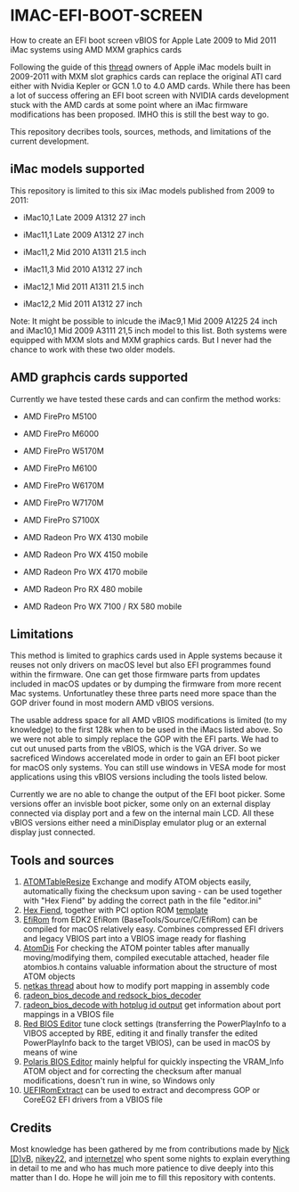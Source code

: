 # IMAC-EFI-BOOT-SCREEN

How to create an EFI boot screen vBIOS for Apple Late 2009 to Mid 2011 iMac systems using AMD MXM graphics cards

Following the guide of this [thread](https://forums.macrumors.com/threads/2011-imac-graphics-card-upgrade.1596614/post-17425857) owners of Apple iMac models built in 2009-2011 with MXM slot graphics cards can replace the original ATI card either with Nvidia Kepler or GCN 1.0 to 4.0 AMD cards. While there has been a lot of success offering an EFI boot screen with NVIDIA cards development stuck with the AMD cards at some point where an iMac firmware modifications has been proposed. IMHO this is still the best way to go.

This repository decribes tools, sources, methods, and limitations of the current development. 

## iMac models supported

This repository is limited to this six iMac models published from 2009 to 2011:

- iMac10,1 Late 2009 A1312 27 inch

- iMac11,1 Late 2009 A1312 27 inch
- iMac11,2 Mid 2010 A1311 21.5 inch
- iMac11,3 Mid 2010 A1312 27 inch

- iMac12,1 Mid 2011 A1311 21.5 inch
- iMac12,2 Mid 2011 A1312 27 inch

Note: It might be possible to inlcude the iMac9,1 Mid 2009 A1225 24 inch and iMac10,1 Mid 2009 A3111 21,5 inch model to this list. Both systems were equipped with MXM slots and MXM graphics cards. But I never had the chance to work with these two older models.

## AMD graphcis cards supported

Currently we have tested these cards and can confirm the method works:

- AMD FirePro M5100
- AMD FirePro M6000
- AMD FirePro W5170M

- AMD FirePro M6100
- AMD FirePro W6170M
- AMD FirePro W7170M 
- AMD FirePro S7100X

- AMD Radeon Pro WX 4130 mobile
- AMD Radeon Pro WX 4150 mobile
- AMD Radeon Pro WX 4170 mobile

- AMD Radeon Pro RX 480 mobile
- AMD Radeon Pro WX 7100 / RX 580 mobile

## Limitations

This method is limited to graphics cards used in Apple systems because it reuses not only drivers on macOS level but also EFI programmes found within the firmware. One can get those firmware parts from updates included in macOS updates or by dumping the firmware from more recent Mac systems. Unfortunatley these three parts need more space than the GOP driver found in most modern AMD vBIOS versions.

The usable address space for all AMD vBIOS modifications is limited (to my knowledge) to the first 128k when to be used in the iMacs listed above. So we were not able to simply replace the GOP with the EFI parts. We had to cut out unused parts from the vBIOS, which is the VGA driver. So we sacreficed Windows accerelated mode in order to gain an EFI boot picker for macOS only systems. You can still use windows in VESA mode for most applications using this vBIOS versions including the tools listed below. 

Currently we are no able to change the output of the EFI boot picker. Some versions offer an invisble boot picker, some only on an external display connected via display port and a few on the internal main LCD. All these vBIOS versions either need a miniDisplay emulator plug or an external display just connected.

## Tools and sources

1. [ATOMTableResize](https://www.overclock.net/threads/gui-tool-atomtableresize.1686521/)
Exchange and modify ATOM objects easily, automatically fixing the checksum upon saving - can be used together with "Hex Fiend" by adding the correct path in the file "editor.ini"
2. [Hex Fiend](https://hexfiend.com/), together with PCI option ROM [template](https://gist.github.com/al3xtjames/b58f22f12bd4952e08c9f30195cc8de6)
3. [EfiRom](https://github.com/tianocore/edk2) from EDK2
EfiRom (BaseTools/Source/C/EfiRom) can be compiled for macOS relatively easy.
Combines compressed EFI drivers and legacy VBIOS part into a VBIOS image ready for flashing
4. [AtomDis](https://www.phoronix.com/scan.php?page=article&item=amd_atombios_dumper&num=1)
For checking the ATOM pointer tables after manually moving/modifying them, compiled executable attached,
header file atombios.h contains valuable information about the structure of most ATOM objects
5. [netkas thread](http://forum.netkas.org/index.php/topic,10827.0.html)
about how to modify port mapping in assembly code
6. [radeon_bios_decode and redsock_bios_decoder](https://github.com/JogleLew/amd-framebuffer-utility/blob/master/AMDFramebufferUtility/)
7. [radeon_bios_decode with hotplug id output](https://www.tonymacx86.com/threads/radeon-compatibility-guide-ati-amd-graphics-cards.171291/)
get information about port mappings in a VBIOS file
8. [Red BIOS Editor](https://www.igorslab.de/en/red-bios-editor-and-morepowertool-adjust-and-optimize-your-vbios-and-even-more-stable-overclocking-navi-unlimited/3/)
tune clock settings (transferring the PowerPlayInfo to a VIBOS accepted by RBE, editing it and finally transfer the edited PowerPlayInfo back to the target VBIOS),
can be used in macOS by means of wine
9. [Polaris BIOS Editor](http://polaris-bios-editor.eu/)
mainly helpful for quickly inspecting the VRAM_Info ATOM object and for correcting the checksum after manual modifications,
doesn't run in wine, so Windows only
10. [UEFIRomExtract](https://github.com/andyvand/UEFIRomExtract)
can be used to extract and decompress GOP or CoreEG2 EFI drivers from a VBIOS file

## Credits

Most knowledge has been gathered by me from contributions made by [Nick [D]vB](https://forums.macrumors.com/members/nick-d-vb.1132239/), [nikey22](https://forums.macrumors.com/members/nikey22.1199855/), and [internetzel](https://forums.macrumors.com/members/internetzel.959462/) who spent some nights to explain everything in detail to me and who has much more patience to dive deeply into this matter than I do. Hope he will join me to fill this repository with contents. 
